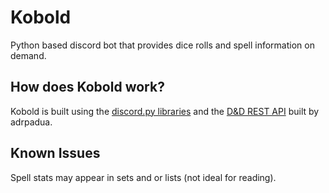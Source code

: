 # Kobold
Python based discord bot that provides dice rolls and spell information on demand.

## How does Kobold work?
Kobold is built using the [discord.py libraries](https://github.com/Rapptz/discord.py) and the [D&D REST API](http://dnd5eapi.co/api/) built by adrpadua.

## Known Issues
Spell stats may appear in sets and or lists (not ideal for reading).
